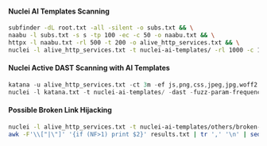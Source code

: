 #### Nuclei AI Templates Scanning
```bash
subfinder -dL root.txt -all -silent -o subs.txt && \
naabu -l subs.txt -s s -tp 100 -ec -c 50 -o naabu.txt && \
httpx -l naabu.txt -rl 500 -t 200 -o alive_http_services.txt && \
nuclei -l alive_http_services.txt -t nuclei-ai-templates/ -rl 1000 -c 100
```
#### Nuclei Active DAST Scanning with AI Templates
```v
katana -u alive_http_services.txt -ct 3m -ef js,png,css,jpeg,jpg,woff2 -c 50 -p 50 -rl 300 -d 5 -iqp -o katana.txt && \
nuclei -l katana.txt -t nuclei-ai-templates/ -dast -fuzz-param-frequency 10000
```
#### Possible Broken Link Hijacking
```bash
nuclei -l alive_http_services.txt -t nuclei-ai-templates/others/broken-link-hijacking.yaml -o results.txt -headless
awk -F'\\["|\"]' '{if (NF>1) print $2}' results.txt | tr ',' '\n' | sed 's/"//g' | sort -u
```
